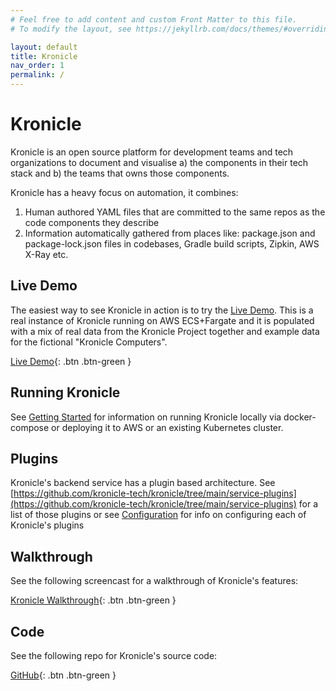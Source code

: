 ```yaml
---
# Feel free to add content and custom Front Matter to this file.
# To modify the layout, see https://jekyllrb.com/docs/themes/#overriding-theme-defaults

layout: default
title: Kronicle
nav_order: 1
permalink: /
---
```


# Kronicle

Kronicle is an open source platform for development teams and tech organizations to document and visualise 
a) the components in their tech stack and b) the teams that owns those components.  

Kronicle has a heavy focus on automation, it combines: 

1. Human authored YAML files that are committed to the same repos as the code components they describe
2. Information automatically gathered from places like: package.json and package-lock.json files in codebases, Gradle build scripts, Zipkin, AWS X-Ray etc.


## Live Demo

The easiest way to see Kronicle in action is to try the [Live Demo](https://demo.kronicle.tech). This is a real 
instance of Kronicle running on AWS ECS+Fargate and it is populated with a mix of real data from the Kronicle Project 
together and example data for the fictional "Kronicle Computers".

[Live Demo](https://demo.kronicle.tech){: .btn .btn-green }


## Running Kronicle

See [Getting Started](getting-started) for information on running Kronicle locally via docker-compose or deploying it 
to AWS or an existing Kubernetes cluster.  


## Plugins

Kronicle's backend service has a plugin based architecture.  See 
[https://github.com/kronicle-tech/kronicle/tree/main/service-plugins](https://github.com/kronicle-tech/kronicle/tree/main/service-plugins)
for a list of those plugins or see [Configuration](configuration) for info on configuring each of Kronicle's plugins


## Walkthrough

See the following screencast for a walkthrough of Kronicle's features:

[Kronicle Walkthrough](https://youtu.be/xNvoxBmMQdk){: .btn .btn-green }


## Code

See the following repo for Kronicle's source code:

[GitHub](https://github.com/kronicle-tech/kronicle){: .btn .btn-green }
